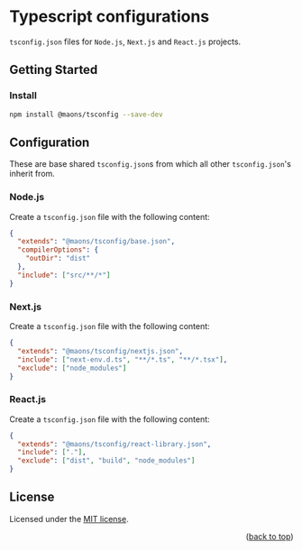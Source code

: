 <a name="readme-top"></a>

# Typescript configurations

`tsconfig.json` files for `Node.js`, `Next.js` and `React.js` projects.

## Getting Started

### Install

```bash
npm install @maons/tsconfig --save-dev
```

## Configuration

These are base shared `tsconfig.json`s from which all other `tsconfig.json`'s inherit from.

### Node.js

Create a `tsconfig.json` file with the following content:

```json
{
  "extends": "@maons/tsconfig/base.json",
  "compilerOptions": {
    "outDir": "dist"
  },
  "include": ["src/**/*"]
}
```

### Next.js

Create a `tsconfig.json` file with the following content:

```json
{
  "extends": "@maons/tsconfig/nextjs.json",
  "include": ["next-env.d.ts", "**/*.ts", "**/*.tsx"],
  "exclude": ["node_modules"]
}
```

### React.js

Create a `tsconfig.json` file with the following content:

```json
{
  "extends": "@maons/tsconfig/react-library.json",
  "include": ["."],
  "exclude": ["dist", "build", "node_modules"]
}
```

## License

Licensed under the [MIT license](https://github.com/rmoralp/maons/blob/main/packages/tsconfig/LICENSE.md).

<p align="right">(<a href="#readme-top">back to top</a>)</p>
